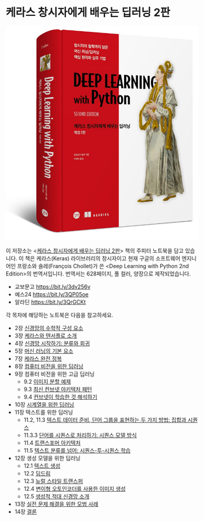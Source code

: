 # 케라스 창시자에게 배우는 딥러닝 2판

![cover](cover.jpg)

이 저장소는 <[케라스 창시자에게 배우는 딥러닝 2판](https://tensorflow.blog/kerasdl2/)> 책의 주피터 노트북을 담고 있습니다. 이 책은 케라스(Keras) 라이브러리의 창시자이고 현재 구글의 소프트웨어 엔지니어인 프랑소와 숄레(François Chollet)가 쓴 <Deep Learning with Python 2nd Edition>의 번역서입니다. 번역서는 628페이지, 풀 컬러, 양장으로 제작되었습니다.

- 교보문고 https://bit.ly/3dv256v
- 예스24 https://bit.ly/3QP05oe
- 알라딘 https://bit.ly/3QrGCKt

각 목차에 해당하는 노트북은 다음을 참고하세요.

- 2장 [신경망의 수학적 구성 요소](chapter02_mathematical-building-blocks.ipynb)
- 3장 [케라스와 텐서플로 소개](chapter03_introduction-to-keras-and-tf.ipynb)
- 4장 [신경망 시작하기: 분류와 회귀](chapter04_getting-started-with-neural-networks.ipynb)
- 5장 [머신 러닝의 기본 요소](chapter05_fundamentals-of-ml.ipynb)
- 7장 [케라스 완전 정복](chapter07_working-with-keras.ipynb)
- 8장 [컴퓨터 비전을 위한 딥러닝](chapter08_intro-to-dl-for-computer-vision.ipynb)
- 9장 컴퓨터 비전을 위한 고급 딥러닝
  - 9.2 [이미지 분할 예제](chapter09_part01_image-segmentation.ipynb)
  - 9.3 [최신 컨브넷 아키텍처 패턴](chapter09_part02_modern-convnet-architecture-patterns.ipynb)
  - 9.4 [컨브넷이 학습한 것 해석하기](chapter09_part03_interpreting-what-convnets-learn.ipynb)
- 10장 [시계열을 위한 딥러닝](chapter10_dl-for-timeseries.ipynb)
- 11장 텍스트를 위한 딥러닝
  - 11.2, 11.3 [텍스트 데이터 준비, 단어 그룹을 표현하는 두 가지 방법: 집합과 시퀀스](chapter11_part01_introduction.ipynb)
  - 11.3.3 [단어를 시퀀스로 처리하기: 시퀀스 모델 방식](chapter11_part02_sequence-models.ipynb)
  - 11.4 [트랜스포머 아키텍처](chapter11_part03_transformer.ipynb)
  - 11.5 [텍스트 분류를 넘어: 시퀀스-투-시퀀스 학습](chapter11_part04_sequence-to-sequence-learning.ipynb)
- 12장 생성 모델을 위한 딥러닝
  - 12.1 [텍스트 생성](chapter12_part01_text-generation.ipynb)
  - 12.2 [딥드림](chapter12_part02_deep-dream.ipynb)
  - 12.3 [뉴럴 스타일 트랜스퍼](chapter12_part03_neural-style-transfer.ipynb)
  - 12.4 [변이형 오토인코더를 사용한 이미지 생성](chapter12_part04_variational-autoencoders.ipynb)
  - 12.5 [생성적 적대 신경망 소개](chapter12_part05_gans.ipynb)
- 13장 [실전 문제 해결을 위한 모범 사례](chapter13_best-practices-for-the-real-world.ipynb)
- 14장 [결론](chapter14_conclusions.ipynb)

